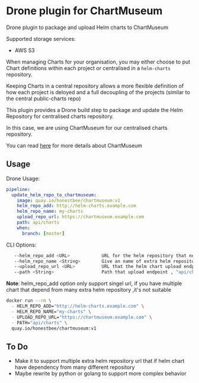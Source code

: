# Drone plugin for ChartMuseum

Drone plugin to package and upload Helm charts to ChartMuseum

Supported storage services:

- AWS S3

When managing Charts for your organisation, you may either choose to put Chart definitions within each project or centralised in a `helm-charts` repository.

Keeping Charts in a central repository allows a more flexible definition of how each project is deloyed and a full decoupling of the projects (similar to the central public-charts repo)

This plugin provides a Drone build step to package and update the Helm Repository for centralised charts repository.

In this case, we are using ChartMuseum for our centralised charts repository.

You can read [here](https://github.com/kubernetes-helm/chartmuseum) for more details about ChartMuseum

## Usage

Drone Usage:

```YAML
pipeline:
  update_helm_repo_to_chartmuseum:
    image: quay.io/honestbee/chartmuseum:v1
    helm_repo_add: http://helm-charts.example.com
    helm_repo_name: my-charts
    upload_repo_url: https://chartmuseum.example.com
    path: api/charts
    when:
      branch: [master]

```

CLI Options:

```bash
   --helm_repo_add <URL>            URL for the helm repository that need to add that if your helm chart have dependency on other repository [$PLUGIN_HELM_REPO_ADD]
   --helm_repo_name <String>        Give an name of extra helm repository url [$PLUGIN_HELM_REPO_NAME]
   --upload_repo_url <URL>          URL that the helm chart upload endpoint [$PLUGIN_UPLOAD_REPO_URL]
   --path <String>                  Path that upload endpoint , "api/charts" is default value for ChartMuseum [$PLUGIN_PATH]
```

**Note**: helm_repo_add option only support singel url, if you have multiple chart that depend from many extra helm repository ,it's not suitable

```bash
docker run --rm \
  - HELM_REPO_ADD="http://helm-charts.example.com" \
  - HELM_REPO_NAME="my-charts" \
  - UPLOAD_REPO_URL="https://chartmuseum.example.com" \
  - PATH="api/charts" \
  quay.io/honestbee/chartmuseum:v1
```

## To Do

- Make it to support multiple extra helm repository url that if helm chart have dependency from many different repository
- Maybe rewrite by python or golang to support more complex behavior

